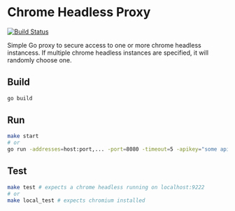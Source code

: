 
# Chrome Headless Proxy

[![Build Status](https://travis-ci.org/cberez/chrome-headless-proxy.svg?branch=master)](https://travis-ci.org/cberez/chrome-headless-proxy)

Simple Go proxy to secure access to one or more chrome headless instancess. If multiple chrome headless instances are specified, it will randomly choose one.

## Build

```bash
go build
```

## Run

```bash
make start
# or
go run -addresses=host:port,... -port=8080 -timeout=5 -apikey="some api key"
```

## Test

```bash
make test # expects a chrome headless running on localhost:9222
# or
make local_test # expects chromium installed
```

